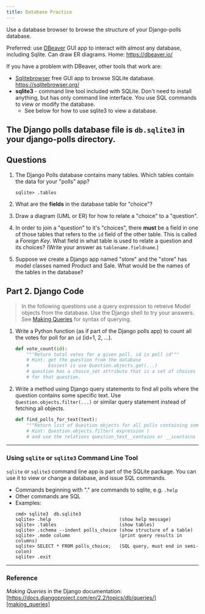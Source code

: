 ```yaml
---
title: Database Practice
---
```


Use a database browser to browse the structure of your Django-polls database.

Preferred: use [DBeaver](https://dbeaver.io/) GUI app to interact with almost any database, including Sqlite. Can draw ER diagrams. Home: <https://dbeaver.io/>

If you have a problem with DBeaver, other tools that work are:

- [Sqlitebrowser](https://sqlitebrowser.org/) free GUI app to browse SQLite database. https://sqlitebrowser.org/
- **sqlite3** - command line tool included with SQLite. Don't need to install anything, but has only command line interface. You use SQL commands to view or modify the database.
  - See below for how to use sqlite3 to view a database.

The Django polls database file is `db.sqlite3` in your django-polls directory.
---

## Questions

1. The Django Polls database contains many tables.  Which tables contain the data for your "polls" app?
   ```
   sqlite> .tables
   ```

2. What are the **fields** in the database table for "choice"?


3. Draw a diagram (UML or ER) for how to relate a "choice" to a "question".


4. In order to join a "question" to it's "choices", there **must** be a field in one of those tables that refers to the `id` field of the other table.  This is called a *Foreign Key*.  What field in what table is used to relate a question and its choices?  (Write your answer as `tablename.fieldname`.)


5. Suppose we create a Django app named "store" and the "store" has model classes named Product and Sale.
What would be the names of the tables in the database?


## Part 2. Django Code

> In the following questions use a query expression to retreive
> Model objects from the database.
> Use the Django shell to try your answers.
> See [Making Queries][making_queries] for syntax of querying.

1. Write a Python function (as if part of the Django polls app) to count all the votes for poll for an `id` (id=1, 2, ...).
   ```python
   def vote_count(id):
       """Return total votes for a given poll. id is poll id"""
       # Hint: get the question from the database 
       #       Easiest is use Question.objects.get(...) 
       # question has a choice_set attribute that is a set of choices
       # for that question.

   ```

2. Write a method using Django query statements to find all polls where the question contains some specific text.  Use `Question.objects.filter(...)` or similar query statement instead of fetching all objects.
   ```python
   def find_polls_for_text(text):
       """Return list of Question objects for all polls containing some text"""
       # Hint: Question.objects.filter( expression )
       # and use the relations question_text__contains or __icontains 

   ```

---

### Using `sqlite` or `sqlite3` Command Line Tool

`sqlite` or `sqlite3` command line app is part of the SQLite package. 
You can use it to view or change a database, and issue SQL commands.

* Commands beginning with "." are commands to sqlite, e.g. `.help`
* Other commands are SQL
* Examples:
  ```
  cmd> sqlite3  db.sqlite3
  sqlite> .help                         (show help message)
  sqlite> .tables                       (show tables)
  sqlite> .schema --indent polls_choice (show structure of a table)
  sqlite> .mode column                  (print query results in columns)
  sqlite> SELECT * FROM polls_choice;   (SQL query, must end in semi-colon)
  sqlite> .exit
  ```


---
### Reference

*Making Queries* in the Django documentation: 
[https://docs.djangoproject.com/en/2.2/topics/db/queries/][making_queries]

[making_queries]: https://docs.djangoproject.com/en/2.2/topics/db/queries/

